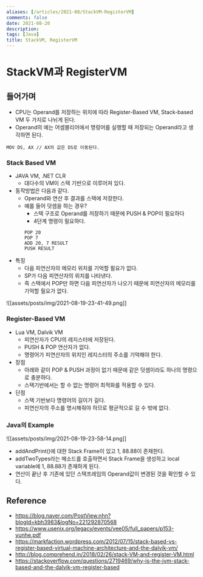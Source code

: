 ```yaml
---
aliases: [/articles/2021-08/StackVM-RegisterVM]
comments: false
date: 2021-08-20
description: 
tags: [Java]
title: StackVM, RegisterVM
---
```

# StackVM과 RegisterVM
## 들어가며
- CPU는 Operand를 저장하는 위치에 따라 Register-Based VM, Stack-based VM 두
가지로 나뉘게 된다.
- Operand의 예는 어셈블리어에서 명렁어를 실행할 때 저장되는 Operand라고 생각하면 된다.
```
MOV DS, AX // AX의 값은 DS로 이동된다.
```

### Stack Based VM
- JAVA VM, .NET CLR
    - 대다수의 VM이 스택 기반으로 이루어져 있다.
- 동작방법은 다음과 같다.
    - Operand와 연산 후 결과를 스택에 저장한다.
    - 예를 들어 덧셈을 하는 경우?
        - 스택 구조로 Operand를 저장하기 때문에 PUSH & POP이 필요하다
        - 4단계 명령이 필요하다.
        ```
        POP 20
        POP 7
        ADD 20, 7 RESULT
        PUSH RESULT
        ```
- 특징
    - 다음 피연산자의 메모리 위치를 기억할 필요가 없다.
    - SP가 다음 피연산자의 위치를 나타낸다.
    - 즉 스택에서 POP만 하면 다음 피연산자가 나오기 때문에 피연산자의 메모리를 기억할 필요가 없다.

![[assets/posts/img/2021-08-19-23-41-49.png]]

### Register-Based VM
- Lua VM, Dalvik VM
    - 피연산자가 CPU의 레지스터에 저장된다.
    - PUSH & POP 연산자가 없다.
    - 명령어가 피연산자의 위치인 레지스터의 주소를 기억해야 한다.
- 장점
    - 아래와 같이 POP & PUSH 과정이 없기 때문에 같은 덧셈이라도 하나의 명령으로 충분하다.
    - 스택기반에서는 할 수 없는 명령어 최적화를 적용할 수 있다.
- 단점
    - 스택 기반보다 명령어의 길이가 길다.
    - 피연산자의 주소를 명시해줘야 하므로 평균적으로 길 수 밖에 없다.


### Java의 Example
![[assets/posts/img/2021-08-19-23-58-14.png]]
- addAndPrint()에 대한 Stack Frame이 있고 1, 88.88이 존재한다.
- addTwoTypes라는 메소드를 호출하면서 Stack Frame을 생성하고 local variable에 1, 88.88가 존재하게 된다.
- 연산이 끝난 후 기존에 있던 스택프레임의 Operand값이 변경된 것을 확인할 수 있다.

## Reference
- <https://blog.naver.com/PostView.nhn?blogId=kbh3983&logNo=221292870568>
- <https://www.usenix.org/legacy/events/vee05/full_papers/p153-yunhe.pdf>
- <https://markfaction.wordpress.com/2012/07/15/stack-based-vs-register-based-virtual-machine-architecture-and-the-dalvik-vm/>
- <http://blog.comprehend.in/2018/02/26/stack-VM-and-register-VM.html>
- <https://stackoverflow.com/questions/2719469/why-is-the-jvm-stack-based-and-the-dalvik-vm-register-based>
